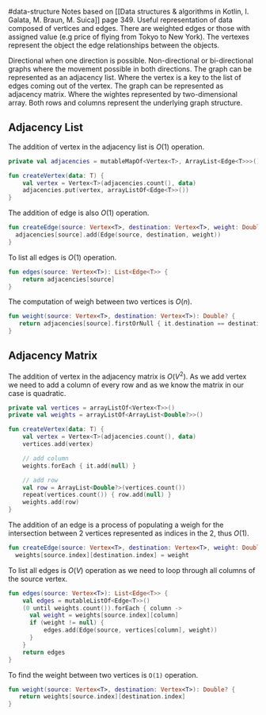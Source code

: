 #data-structure 
Notes based on [[Data structures & algorithms in Kotlin, I. Galata, M. Braun, M. Suica]] page 349.
Useful representation of data composed of vertices and edges. There are weighted edges or those with assigned value (e.g price of flying from Tokyo to New York). The vertexes represent the object the edge relationships between the objects.

Directional when one direction is possible. Non-directional or bi-directional graphs where the movement possible in both directions.
The graph can be represented as an adjacency list. Where the vertex is a key to the list of edges coming out of the vertex.
The graph can be represented as adjacency matrix. Where the wightes represented by two-dimensional array. Both rows and columns represent the underlying graph structure.
## Adjacency List
The addition of vertex in the adjacency list is $O(1)$ operation.
```kotlin
private val adjacencies = mutableMapOf<Vertex<T>, ArrayList<Edge<T>>>()

fun createVertex(data: T) {
	val vertex = Vertex<T>(adjacencies.count(), data)
	adjacencies.put(vertex, arrayListOf<Edge<T>>())
}
```

The addition of edge is also $O(1)$ operation.
```kotlin
fun createEdge(source: Vertex<T>, destination: Vertex<T>, weight: Double) {
  adjacencies[source].add(Edge(source, destination, weight))
}
```
To list all edges is $O(1)$ operation.
```kotlin
fun edges(source: Vertex<T>): List<Edge<T>> {
	return adjacencies[source]
}
```

The computation of weigh between two vertices is $O(n)$.
```kotlin
fun weight(source: Vertex<T>, destination: Vertex<T>): Double? {
   return adjacencies[source].firstOrNull { it.destination == destination }?.weight
}
```
## Adjacency Matrix
The addition of vertex in the adjacency matrix is $O(V^2)$. As we add vertex we need to add a column of every row and as we know the matrix in our case is quadratic.

```kotlin
private val vertices = arrayListOf<Vertex<T>>()  
private val weights = arrayListOf<ArrayList<Double?>>()

fun createVertex(data: T) {
	val vertex = Vertex<T>(adjacencies.count(), data)
	vertices.add(vertex)

	// add column
	weights.forEach { it.add(null) }

	// add row
	val row = ArrayList<Double?>(vertices.count())
	repeat(vertices.count()) { row.add(null) } 
	weights.add(row)
}
```
The addition of an edge is a process of populating a weigh for the intersection between 2 vertices represented as indices in the 2, thus $O(1)$.
```kotlin
fun createEdge(source: Vertex<T>, destination: Vertex<T>, weight: Double) {
  weights[source.index][destination.index] = weight
```
To list all edges is $O(V)$ operation as we need to loop through all columns of the source vertex.
```kotlin
fun edges(source: Vertex<T>): List<Edge<T>> {
	val edges = mutableListOf<Edge<T>>()
	(0 until weights.count()).forEach { column ->
	  val weight = weights[source.index][column]
	  if (weight != null) {
		  edges.add(Edge(source, vertices[column], weight))
	  }
	}
	return edges
}
```
To find the weight between two vertices is `O(1)` operation.
```kotlin
fun weight(source: Vertex<T>, destination: Vertex<T>): Double? {
   return weights[source.index][destination.index]
}
```